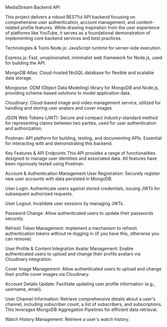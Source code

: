 MediaStream Backend API

This project delivers a robust RESTful API backend focusing on comprehensive user authentication, account management, and content-related profile features. While drawing inspiration from the user experience of platforms like YouTube, it serves as a foundational demonstration of implementing core backend services and best practices.

Technologies & Tools
Node.js: JavaScript runtime for server-side execution.

Express.js: Fast, unopinionated, minimalist web framework for Node.js, used for building the API.

MongoDB Atlas: Cloud-hosted NoSQL database for flexible and scalable data storage.

Mongoose: ODM (Object Data Modeling) library for MongoDB and Node.js, providing schema-based solutions to model application data.

Cloudinary: Cloud-based image and video management service, utilized for handling and storing user avatars and cover images.

JSON Web Tokens (JWT): Secure and compact industry-standard method for representing claims between two parties, used for user authentication and authorization.

Postman: API platform for building, testing, and documenting APIs. Essential for interacting with and demonstrating this backend.

Key Features & API Endpoints
This API provides a range of functionalities designed to manage user identities and associated data. All features have been rigorously tested using Postman.

Account & Authentication Management
User Registration: Securely register new user accounts with data persisted in MongoDB.

User Login: Authenticate users against stored credentials, issuing JWTs for subsequent authorized requests.

User Logout: Invalidate user sessions by managing JWTs.

Password Change: Allow authenticated users to update their passwords securely.

Refresh Token Management: Implement a mechanism to refresh authentication tokens without re-logging in (if you have this, otherwise you can remove).

User Profile & Content Integration
Avatar Management: Enable authenticated users to upload and change their profile avatars via Cloudinary integration.

Cover Image Management: Allow authenticated users to upload and change their profile cover images via Cloudinary.

Account Details Update: Facilitate updating user profile information (e.g., username, email).

User Channel Information: Retrieve comprehensive details about a user's channel, including subscriber count, a list of subscribers, and subscriptions. This leverages MongoDB Aggregation Pipelines for efficient data retrieval.

Watch History Management: Retrieve a user's watch history.